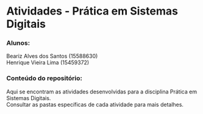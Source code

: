 # Atividades - Prática em Sistemas Digitais
### Alunos:
Beariz Alves dos Santos (15588630)  
Henrique Vieira Lima (15459372)
### Conteúdo do repositório:
Aqui se encontram as atividades desenvolvidas para a disciplina Prática em Sistemas Digitais.  
Consultar as pastas específicas de cada atividade para mais detalhes.
